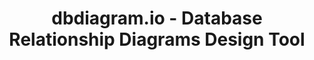 ---
name: dbdiagram
host: dbdiagram.io
origin: https://dbdiagram.io
pathname: /
search: ''
href: https://dbdiagram.io/
title: dbdiagram.io - Database Relationship Diagrams Design Tool
ogTitle: ''
twitterTitle: A Free Database Designer for Developers and Analysts
description: >-
  Quick and simple free tool to help you draw your database relationship
  diagrams and flow quickly using simple DSL language.
ogDescription: ''
image: https://dbdiagram.io/static/dbdiagram.png
ogImage: ''
twitterImage: https://cdn.holistics.io/images/dbdiagram-twitter.png
keywords: >-
  database diagram, database design, data analysts, develoepers, free tools,
  database schema design

---